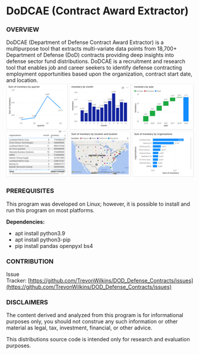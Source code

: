 # DoDCAE (Contract Award Extractor)

### OVERVIEW
DoDCAE (Department of Defense Contract Award Extractor) is a multipurpose tool that extracts multi-variate data points from 18,700+ Department of Defense (DoD) contracts providing deep insights into defense sector fund distributions. DoDCAE is a recruitment and research tool that enables job and career seekers to identify defense contracting employment opportunities based upon the organization, contract start date, and location.
![alt text](https://github.com/TrevonWilkins/DoD-Contract-Award-Extractor/blob/main/DoDCAE%20Power%20BI.png?raw=true)

### PREREQUISITES

This program was developed on Linux; however, it is possible to install and run this program on most platforms.

**Dependencies:**

- apt install python3.9
- apt install python3-pip
- pip install pandas openpyxl bs4 

### CONTRIBUTION
Issue Tracker: [https://github.com/TrevonWilkins/DOD_Defense_Contracts/issues](https://github.com/TrevonWilkins/DOD_Defense_Contracts/issues)


### DISCLAIMERS

The content derived and analyzed from this program is for informational purposes only, you should not construe any such information or other material as legal, tax, investment, financial, or other advice.

This distributions source code is intended only for research and evaluation purposes.
